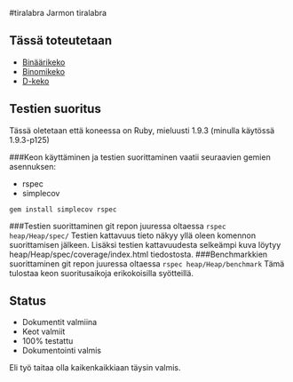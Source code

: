 #tiralabra
Jarmon tiralabra

Tässä toteutetaan
-----------------
* [Binäärikeko](http://en.wikipedia.org/wiki/Binary_heap)
* [Binomikeko](http://en.wikipedia.org/wiki/Binomial_heap)
* [D-keko](http://en.wikipedia.org/wiki/D-ary_heap)




Testien suoritus
----------------
Tässä oletetaan että koneessa on Ruby, mieluusti 1.9.3 (minulla käytössä 1.9.3-p125)

###Keon käyttäminen ja testien suorittaminen vaatii seuraavien gemien asennuksen:
* rspec
* simplecov

`gem install simplecov rspec`

###Testien suorittaminen 
git repon juuressa oltaessa
`rspec heap/Heap/spec/`
Testien kattavuus tieto näkyy yllä oleen komennon suorittamisen jälkeen.
Lisäksi testien kattavuudesta selkeämpi kuva löytyy heap/Heap/spec/coverage/index.html tiedostosta.
###Benchmarkkien suorittaminen
git repon juuressa oltaessa
`rspec heap/Heap/benchmark`
Tämä tulostaa keon suoritusaikoja erikokoisilla syötteillä.


Status
-------
* Dokumentit valmiina
* Keot valmiit
* 100% testattu
* Dokumentointi valmis

Eli työ taitaa olla kaikenkaikkiaan täysin valmis.